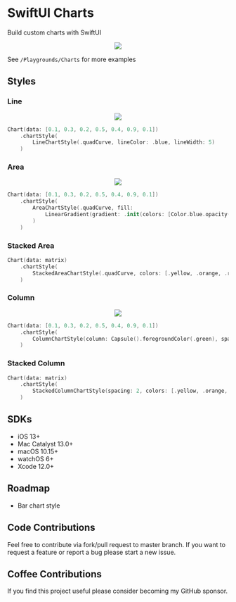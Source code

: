 # SwiftUI Charts

Build custom charts with SwiftUI

<center>
<img src="Resources/customChart.png"/>
</center>

See `/Playgrounds/Charts` for more examples

## Styles

### Line
<center>
<img src="Resources/lineChart.png"/>
</center>

```swift
Chart(data: [0.1, 0.3, 0.2, 0.5, 0.4, 0.9, 0.1])
    .chartStyle(
        LineChartStyle(.quadCurve, lineColor: .blue, lineWidth: 5)
    )
```

### Area
<center>
<img src="Resources/areaChart.png"/>
</center>

```swift
Chart(data: [0.1, 0.3, 0.2, 0.5, 0.4, 0.9, 0.1])
    .chartStyle(
        AreaChartStyle(.quadCurve, fill:
            LinearGradient(gradient: .init(colors: [Color.blue.opacity(0.2), Color.blue.opacity(0.05)]), startPoint: .top, endPoint: .bottom)
        )
    )
```

### Stacked Area

```swift
Chart(data: matrix)
    .chartStyle(
        StackedAreaChartStyle(.quadCurve, colors: [.yellow, .orange, .red])
    )
```

### Column
<center>
<img src="Resources/columnChart.png"/>
</center>

```swift
Chart(data: [0.1, 0.3, 0.2, 0.5, 0.4, 0.9, 0.1])
    .chartStyle(
        ColumnChartStyle(column: Capsule().foregroundColor(.green), spacing: 2)
    )
```

### Stacked Column

```swift
Chart(data: matrix)
    .chartStyle(
        StackedColumnChartStyle(spacing: 2, colors: [.yellow, .orange, .red])
    )
```

## SDKs
- iOS 13+
- Mac Catalyst 13.0+
- macOS 10.15+
- watchOS 6+
- Xcode 12.0+

## Roadmap
-  Bar chart style

## Code Contributions
Feel free to contribute via fork/pull request to master branch. If you want to request a feature or report a bug please start a new issue.

## Coffee Contributions
If you find this project useful please consider becoming my GitHub sponsor.
